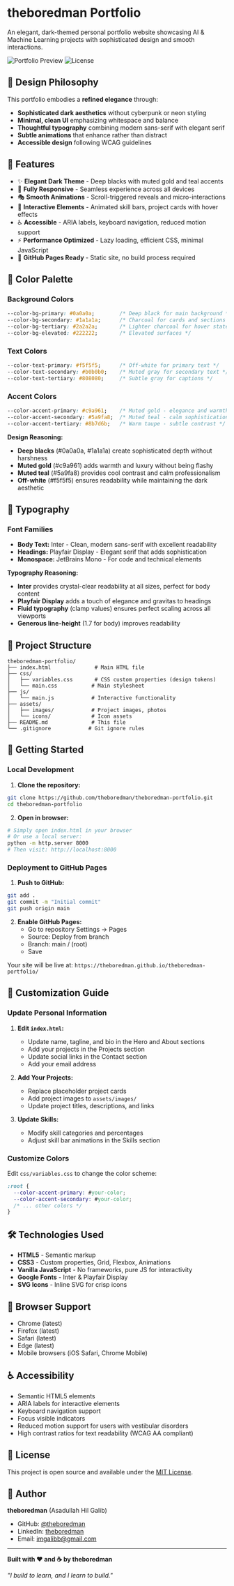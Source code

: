 # theboredman Portfolio

An elegant, dark-themed personal portfolio website showcasing AI & Machine Learning projects with sophisticated design and smooth interactions.

![Portfolio Preview](https://img.shields.io/badge/Status-Live-success)
![License](https://img.shields.io/badge/License-MIT-blue)

## 🎨 Design Philosophy

This portfolio embodies a **refined elegance** through:
- **Sophisticated dark aesthetics** without cyberpunk or neon styling
- **Minimal, clean UI** emphasizing whitespace and balance
- **Thoughtful typography** combining modern sans-serif with elegant serif
- **Subtle animations** that enhance rather than distract
- **Accessible design** following WCAG guidelines

## 🎯 Features

- ✨ **Elegant Dark Theme** - Deep blacks with muted gold and teal accents
- 📱 **Fully Responsive** - Seamless experience across all devices
- 🎭 **Smooth Animations** - Scroll-triggered reveals and micro-interactions
- 🎨 **Interactive Elements** - Animated skill bars, project cards with hover effects
- ♿ **Accessible** - ARIA labels, keyboard navigation, reduced motion support
- ⚡ **Performance Optimized** - Lazy loading, efficient CSS, minimal JavaScript
- 🚀 **GitHub Pages Ready** - Static site, no build process required

## 🎨 Color Palette

### Background Colors
```css
--color-bg-primary: #0a0a0a;        /* Deep black for main background */
--color-bg-secondary: #1a1a1a;      /* Charcoal for cards and sections */
--color-bg-tertiary: #2a2a2a;       /* Lighter charcoal for hover states */
--color-bg-elevated: #222222;       /* Elevated surfaces */
```

### Text Colors
```css
--color-text-primary: #f5f5f5;      /* Off-white for primary text */
--color-text-secondary: #b0b0b0;    /* Muted gray for secondary text */
--color-text-tertiary: #808080;     /* Subtle gray for captions */
```

### Accent Colors
```css
--color-accent-primary: #c9a961;    /* Muted gold - elegance and warmth */
--color-accent-secondary: #5a9fa8;  /* Muted teal - calm sophistication */
--color-accent-tertiary: #8b7d6b;   /* Warm taupe - subtle contrast */
```

**Design Reasoning:**
- **Deep blacks** (#0a0a0a, #1a1a1a) create sophisticated depth without harshness
- **Muted gold** (#c9a961) adds warmth and luxury without being flashy
- **Muted teal** (#5a9fa8) provides cool contrast and calm professionalism
- **Off-white** (#f5f5f5) ensures readability while maintaining the dark aesthetic

## 📝 Typography

### Font Families
- **Body Text:** Inter - Clean, modern sans-serif with excellent readability
- **Headings:** Playfair Display - Elegant serif that adds sophistication
- **Monospace:** JetBrains Mono - For code and technical elements

**Typography Reasoning:**
- **Inter** provides crystal-clear readability at all sizes, perfect for body content
- **Playfair Display** adds a touch of elegance and gravitas to headings
- **Fluid typography** (clamp values) ensures perfect scaling across all viewports
- **Generous line-height** (1.7 for body) improves readability

## 📁 Project Structure

```
theboredman-portfolio/
├── index.html              # Main HTML file
├── css/
│   ├── variables.css       # CSS custom properties (design tokens)
│   └── main.css           # Main stylesheet
├── js/
│   └── main.js            # Interactive functionality
├── assets/
│   ├── images/            # Project images, photos
│   └── icons/             # Icon assets
├── README.md              # This file
└── .gitignore            # Git ignore rules
```

## 🚀 Getting Started

### Local Development

1. **Clone the repository:**
```bash
git clone https://github.com/theboredman/theboredman-portfolio.git
cd theboredman-portfolio
```

2. **Open in browser:**
```bash
# Simply open index.html in your browser
# Or use a local server:
python -m http.server 8000
# Then visit: http://localhost:8000
```

### Deployment to GitHub Pages

1. **Push to GitHub:**
```bash
git add .
git commit -m "Initial commit"
git push origin main
```

2. **Enable GitHub Pages:**
   - Go to repository Settings → Pages
   - Source: Deploy from branch
   - Branch: main / (root)
   - Save

Your site will be live at: `https://theboredman.github.io/theboredman-portfolio/`

## 🎯 Customization Guide

### Update Personal Information

1. **Edit `index.html`:**
   - Update name, tagline, and bio in the Hero and About sections
   - Add your projects in the Projects section
   - Update social links in the Contact section
   - Add your email address

2. **Add Your Projects:**
   - Replace placeholder project cards
   - Add project images to `assets/images/`
   - Update project titles, descriptions, and links

3. **Update Skills:**
   - Modify skill categories and percentages
   - Adjust skill bar animations in the Skills section

### Customize Colors

Edit `css/variables.css` to change the color scheme:
```css
:root {
  --color-accent-primary: #your-color;
  --color-accent-secondary: #your-color;
  /* ... other colors */
}
```

## 🛠 Technologies Used

- **HTML5** - Semantic markup
- **CSS3** - Custom properties, Grid, Flexbox, Animations
- **Vanilla JavaScript** - No frameworks, pure JS for interactivity
- **Google Fonts** - Inter & Playfair Display
- **SVG Icons** - Inline SVG for crisp icons

## 📱 Browser Support

- Chrome (latest)
- Firefox (latest)
- Safari (latest)
- Edge (latest)
- Mobile browsers (iOS Safari, Chrome Mobile)

## ♿ Accessibility

- Semantic HTML5 elements
- ARIA labels for interactive elements
- Keyboard navigation support
- Focus visible indicators
- Reduced motion support for users with vestibular disorders
- High contrast ratios for text readability (WCAG AA compliant)

## 📄 License

This project is open source and available under the [MIT License](LICENSE).

## 👤 Author

**theboredman** (Asadullah Hil Galib)
- GitHub: [@theboredman](https://github.com/theboredman)
- LinkedIn: [theboredman](https://linkedin.com/in/theboredman)
- Email: imgalibb@gmail.com

---

**Built with ❤️ and ☕ by theboredman**

*"I build to learn, and I learn to build."*
